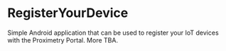 RegisterYourDevice
==================
Simple Android application that can be used to register your IoT devices with the Proximetry Portal.
More TBA.

